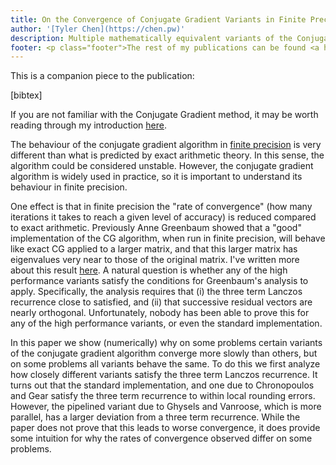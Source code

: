 ```yaml
---
title: On the Convergence of Conjugate Gradient Variants in Finite Precision Arithmetic
author: '[Tyler Chen](https://chen.pw)'
description: Multiple mathematically equivalent variants of the Conjugate Gradient algorithm have been developed to reduce communication in high performance environments. We analyze these variants in the context of [Greenbaum 89].
footer: <p class="footer">The rest of my publications can be found <a href="./../">here</a>.</p>
---
```


This is a companion piece to the publication:

[bibtex]


If you are not familiar with the Conjugate Gradient method, it may be worth reading through my introduction [here](../cg/index.html).


The behaviour of the conjugate gradient algorithm in [finite precision](../cg/finite_precision_cg.html) is very different than what is predicted by exact arithmetic theory.
In this sense, the algorithm could be considered unstable.
However, the conjugate gradient algorithm is widely used in practice, so it is important to understand its behaviour in finite precision.

One effect is that in finite precision the "rate of convergence" (how many iterations it takes to reach a given level of accuracy) is reduced compared to exact arithmetic.
Previously Anne Greenbaum showed that a "good" implementation of the CG algorithm, when run in finite precision, will behave like exact CG applied to a larger matrix, and that this larger matrix has eigenvalues very near to those of the original matrix.
I've written more about this result [here](../cg/finite_precision_cg.html).
A natural question is whether any of the high performance variants satisfy the conditions for Greenbaum's analysis to apply.
Specifically, the analysis requires that (i) the three term Lanczos recurrence close to satisfied, and (ii) that successive residual vectors are nearly orthogonal.
Unfortunately, nobody has been able to prove this for any of the high performance variants, or even the standard implementation.


In this paper we show (numerically) why on some problems certain variants of the conjugate gradient algorithm converge more slowly than others, but on some problems all variants behave the same.
To do this we first analyze how closely different variants satisfy the three term Lanczos recurrence.
It turns out that the standard implementation, and one due to Chronopoulos and Gear satisfy the three term recurrence to within local rounding errors.
However, the pipelined variant due to Ghysels and Vanroose, which is more parallel, has a larger deviation from a three term recurrence.
While the paper does not prove that this leads to worse convergence, it does provide some intuition for why the rates of convergence observed differ on some problems.


